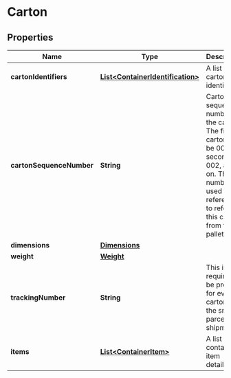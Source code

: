 # Carton

## Properties
Name | Type | Description | Notes
------------ | ------------- | ------------- | -------------
**cartonIdentifiers** | [**List&lt;ContainerIdentification&gt;**](ContainerIdentification.md) | A list of carton identifiers. |  [optional]
**cartonSequenceNumber** | **String** | Carton sequence number for the carton. The first carton will be 001, the second 002, and so on. This number is used as a reference to refer to this carton from the pallet level. | 
**dimensions** | [**Dimensions**](Dimensions.md) |  |  [optional]
**weight** | [**Weight**](Weight.md) |  |  [optional]
**trackingNumber** | **String** | This is required to be provided for every carton in the small parcel shipments. |  [optional]
**items** | [**List&lt;ContainerItem&gt;**](ContainerItem.md) | A list of container item details. | 

